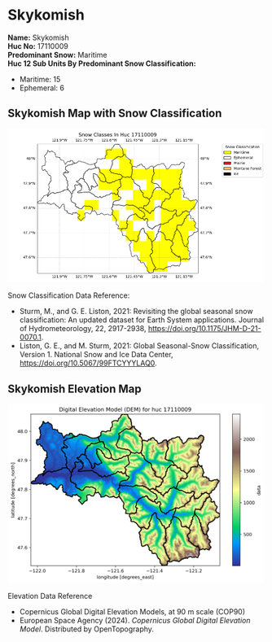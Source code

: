# Skykomish


**Name:**             Skykomish <br>
**Huc No:**           17110009 <br> 
**Predominant Snow:** Maritime <br>
**Huc 12 Sub Units By Predominant Snow Classification:**
- Maritime: 15
- Ephemeral: 6



## Skykomish Map with Snow Classification 

![Snow Classes Map](../basic_maps/Snow_classes_in_17110009.png)

Snow Classification Data Reference: 
- Sturm, M., and G. E. Liston, 2021: Revisiting the global seasonal snow classification: An updated dataset for Earth System applications.  Journal of Hydrometeorology, 22, 2917-2938, https://doi.org/10.1175/JHM-D-21-0070.1.
- Liston, G. E., and M. Sturm, 2021: Global Seasonal-Snow Classification, Version 1. National Snow and Ice Data Center, https://doi.org/10.5067/99FTCYYYLAQ0.

## Skykomish Elevation Map 
![Elevation Map](../basic_maps/dem_huc17110009.png)

Elevation Data Reference 
- Copernicus Global Digital Elevation Models, at 90 m scale (COP90)
- European Space Agency (2024).  <i>Copernicus Global Digital Elevation Model</i>.  Distributed by OpenTopography. 
